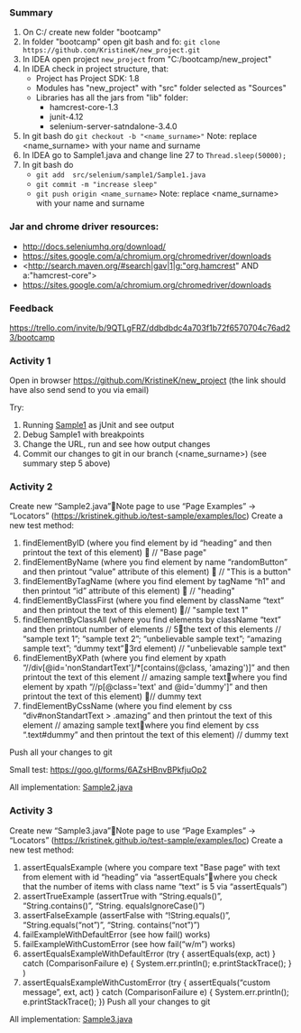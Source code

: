 ### Summary
1. On C:/ create new folder "bootcamp"
2. In folder "bootcamp" open git bash and fo: `git clone https://github.com/KristineK/new_project.git`
3. In IDEA open project `new_project` from "C:/bootcamp/new_project"
4. In IDEA check in project structure, that:
   * Project has Project SDK: 1.8
   * Modules has "new_project" with "src" folder selected as "Sources"
   * Libraries has all the jars from "lib" folder:
     * hamcrest-core-1.3
     * junit-4.12
     * selenium-server-satndalone-3.4.0
5. In git bash do `git checkout -b "<name_surname>"` 
Note: replace <name_surname> with your name and surname
6. In IDEA go to Sample1.java and change line 27 to `Thread.sleep(50000);`
5. In git bash do 
   * `git add  src/selenium/sample1/Sample1.java`
   * `git commit -m "increase sleep"`
   *  `git push origin <name_surname>` 
   Note: replace <name_surname> with your name and surname

### Jar and chrome driver resources:
* http://docs.seleniumhq.org/download/
* https://sites.google.com/a/chromium.org/chromedriver/downloads
* <http://search.maven.org/#search|gav|1|g:"org.hamcrest" AND a:"hamcrest-core">
* https://sites.google.com/a/chromium.org/chromedriver/downloads

### Feedback
https://trello.com/invite/b/9QTLgFRZ/ddbdbdc4a703f1b72f6570704c76ad23/bootcamp

### Activity 1
Open in browser https://github.com/KristineK/new_project
(the link should have also send send to you via email)

Try:
1) Running [Sample1](../master/src/selenium/sample1/Sample1.java) as jUnit and see output
2) Debug Sample1 with breakpoints
3) Change the URL, run and see how output changes
4) Commit our changes to git in our branch (<name_surname>) (see summary step 5 above)

### Activity 2
Create new “Sample2.java”Note page to use “Page Examples” -> “Locators” (https://kristinek.github.io/test-sample/examples/loc)
Create a  new test method:
1) findElementByID (where you find element by id “heading” and then printout the text of this element)  // "Base page"
2) findElementByName (where you find element by name “randomButton” and then printout “value” attribute of this element)  // "This is a button"
3) findElementByTagName (where you find element by tagName “h1” and then printout “id” attribute of this element)  // "heading"
4) findElementByClassFirst (where you find element by className “text” and then printout the text of this element) // "sample text 1"
5) findElementByClassAll (where you find elements by className “text” and then printout number of elements // 5the text of this elements  // “sample text 1”; “sample text 2”; “unbelievable sample text”; “amazing sample text”; “dummy text”3rd element) // "unbelievable sample text"
6) findElementByXPath (where you find element by xpath “//div[@id='nonStandartText']/*[contains(@class, 'amazing')]” and then printout the text of this element // amazing sample textwhere you find element by xpath “//p[@class='text' and @id='dummy']” and then printout the text of this element) // dummy text
7) findElementByCssName  (where you find element by css “div#nonStandartText > .amazing” and then printout the text of this element // amazing sample textwhere you find element by css “.text#dummy” and then printout the text of this element) // dummy text

Push all your changes to git

Small test: https://goo.gl/forms/6AZsHBnvBPkfjuOp2

All implementation: [Sample2.java](../master/src/selenium/sample2/Sample2.java)

### Activity 3
Create new “Sample3.java”Note page to use “Page Examples” -> “Locators” (https://kristinek.github.io/test-sample/examples/loc)
Create a  new test method:
1) assertEqualsExample (where you compare text "Base page“ with text from element with id “heading” via “assertEquals”where you check that the number of items with class name “text” is 5 via “assertEquals”)
2) assertTrueExample (assertTrue with “String.equals()”, “String.contains()”, “String. equalsIgnoreCase()”)
3) assertFalseExample (assertFalse with “!String.equals()”, “String.equals(“not”)”, “String. contains(“not”)”)
4) failExampleWithDefaultError (see how fail() works)
5) failExampleWithCustomError (see how fail(“w/m”) works)
6) assertEqualsExampleWithDefaultError (try { assertEquals(exp, act) } catch (ComparisonFailure e) { System.err.println(); e.printStackTrace(); } )
7) assertEqualsExampleWithCustomError (try { assertEquals(“custom message”, ext, act) } catch (ComparisonFailure e) { System.err.println(); e.printStackTrace(); })
Push all your changes to git

All implementation: [Sample3.java](../master/src/selenium/sample3/Sample3.java)
